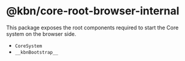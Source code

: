 # @kbn/core-root-browser-internal

This package exposes the root components required to start the Core system on the browser side.
- `CoreSystem`
- `__kbnBootstrap__`
